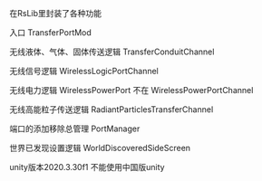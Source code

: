 在RsLib里封装了各种功能


入口 TransferPortMod


无线液体、气体、固体传送逻辑 TransferConduitChannel

无线信号逻辑 WirelessLogicPortChannel

无线电力逻辑 WirelessPowerPort 不在 WirelessPowerPortChannel

无线高能粒子传送逻辑 RadiantParticlesTransferChannel


端口的添加移除总管理 PortManager


世界已发现设置逻辑 WorldDiscoveredSideScreen

unity版本2020.3.30f1 不能使用中国版unity
